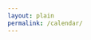 ```yaml
---
layout: plain
permalink: /calendar/
---
```


<script src="https://code.jquery.com/jquery-3.1.1.min.js"   
integrity="sha256-hVVnYaiADRTO2PzUGmuLJr8BLUSjGIZsDYGmIJLv2b8=" crossorigin="anonymous"></script>
<script src="https://rawgit.com/moment/moment/2.24.0/min/moment.min.js"></script>


<script src="https://cdnjs.cloudflare.com/ajax/libs/fullcalendar/3.10.0/fullcalendar.min.js"></script>
<script src="https://cdnjs.cloudflare.com/ajax/libs/fullcalendar/3.10.0/gcal.min.js"></script>
<script src="https://cdnjs.cloudflare.com/ajax/libs/popper.js/1.12.9/umd/popper.min.js"></script>
<script src="{{ site.baseurl }}/assets/js/bootstrap.min.js"></script>
<link rel="stylesheet" href="https://cdnjs.cloudflare.com/ajax/libs/fullcalendar/3.10.0/fullcalendar.min.css">
<link rel="stylesheet" media="print" href="//cdnjs.cloudflare.com/ajax/libs/fullcalendar/3.10.0/fullcalendar.print.css">

<script src="{{ site.baseurl }}/assets/js/calendar.js"></script>

<div id="calendar" class="with-bootstrap"></div>
